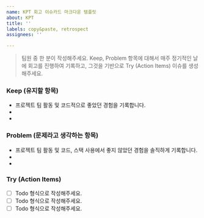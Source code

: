 ```yaml
---
name: KPT 회고 이슈카드 마크다운 템플릿
about: KPT
title: ''
labels: copy&paste, retrospect
assignees: ''

---
```


>팀원 중 한 분이 작성해주세요.
Keep, Problem 항목에 대해서 매주 정기적인 날에 회고를 진행하여 기록하고, 그것을 기반으로 Try (Action Items) 이슈를 생성해주세요.

### Keep (유지할 항목)
- 프로젝트 팀 활동 및 코드적으로 좋았던 경험을 기록합니다.
- 
- 


### Problem (문제라고 생각하는 항목)
- 프로젝트 팀 활동 및 코드, 스택 사용에서 좋지 않았던 경험을 솔직하게 기록합니다.
- 
- 
### Try (Action Items)
- [ ] Todo 형식으로 작성해주세요.
- [ ] Todo 형식으로 작성해주세요.
- [ ] Todo 형식으로 작성해주세요.
